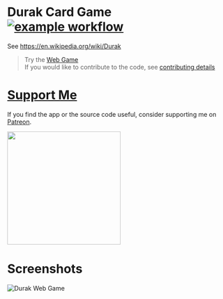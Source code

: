 # Durak Card Game [![example workflow](https://github.com/deniszholob/durak-card-game/actions/workflows/main.yml/badge.svg)](https://github.com/deniszholob/durak-card-game/actions/workflows/main.yml)
See https://en.wikipedia.org/wiki/Durak

> Try the [Web Game](https://deniszholob.github.io/durak-card-game/)<br>
> If you would like to contribute to the code, see [contributing details](CONTRIBUTING.md)

# [Support Me](https://www.patreon.com/deniszholob)
If you find the app or the source code useful, consider supporting me on [Patreon](https://www.patreon.com/deniszholob).

[<img src="https://c5.patreon.com/external/logo/downloads_wordmark_white_on_coral.png" width="260" />](https://www.patreon.com/deniszholob)



# Screenshots
![Durak Web Game](screenshots/durak-card-game.png)

